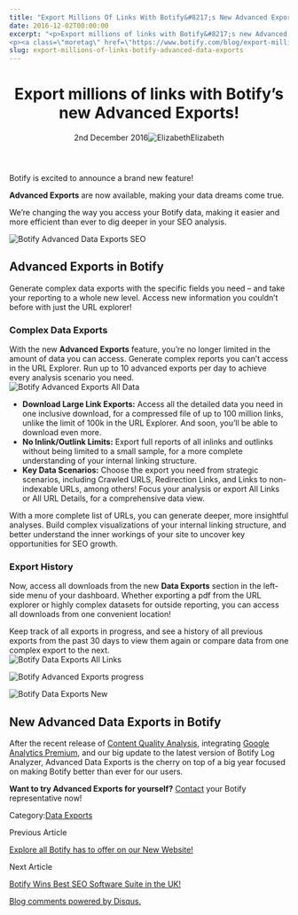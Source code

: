 ```yaml
---
title: "Export Millions Of Links With Botify&#8217;s New Advanced Exports!"
date: 2016-12-02T00:00:00
excerpt: "<p>Export millions of links with Botify&#8217;s new Advanced Exports! 2nd December 2016Elizabeth Botify is excited to announce a brand new feature! Advanced Exports are now available, making your data dreams come true. We&#8217;re changing the way you access your Botify data, making it easier and more efficient than ever to dig deeper in your SEO&hellip; </p>
<p><a class=\"moretag\" href=\"https://www.botify.com/blog/export-millions-of-links-botify-advanced-data-exports\">Read the full article</a></p>"
slug: export-millions-of-links-botify-advanced-data-exports
---
```


<header class="text-center">
<h1 class="font-internacional font-regular normal text-header-one leading-header-one text-typography-accent-2">Export millions of links with Botify&#8217;s new Advanced Exports!</h1>
<div class="flex items-center justify-center my-3"><span class="mr-1 font-internacional font-regular normal text-base leading-none text-typography-primary-lighter">2nd December 2016</span><img decoding="async" class="rounded-full w-10 h-10" src="//images.ctfassets.net/tp56mevc46jo/7J44jdDBuwiI2UCwMAKMsu/0f8c5d315932c0144258765c275cfa14/CV5A9804_sq.jpg" alt="Elizabeth" /><span class="ml-1 font-internacional font-regular normal text-base leading-none text-typography-primary">Elizabeth</span></div>
</header>
<p>Botify is excited to announce a brand new feature!</p>
<p><strong>Advanced Exports</strong> are now available, making your data dreams come true.</p>
<p>We&#8217;re changing the way you access your Botify data, making it easier and more efficient than ever to dig deeper in your SEO analysis.</p>
<p><img decoding="async" src="//images.contentful.com/x3pujrb0lw7o/31wRLkLvbi6skoagoqKqSE/716ecd9d71bd41792ec636f5415b7721/Botify_Advanced_Data_Exports_SEO.png" alt="Botify Advanced Data Exports SEO" /></p>
<h2 id="advanced-exports-in-botify">Advanced Exports in Botify</h2>
<p>Generate complex data exports with the specific fields you need &#8211; and take your reporting to a whole new level. Access new information you couldn&#8217;t before with just the URL explorer!</p>
<h3 id="complex-data-exports">Complex Data Exports</h3>
<p>With the new <strong>Advanced Exports</strong> feature, you&#8217;re no longer limited in the amount of data you can access. Generate complex reports you can&#8217;t access in the URL Explorer. Run up to 10 advanced exports per day to achieve every analysis scenario you need.<br />
<img decoding="async" src="//images.contentful.com/x3pujrb0lw7o/6D8fY6wVnG48Ei680k0yoU/364a6c6e03e8ff3b3f115fb07758a38a/Botify_Advanced_Exports_All_Data.PNG" alt="Botify Advanced Exports All Data" /></p>
<ul>
<li><b>Download Large Link Exports:</b> Access all the detailed data you need in one inclusive download, for a compressed file of up to 100 million links, unlike the limit of 100k in the URL Explorer. And soon, you&#8217;ll be able to download even more.</li>
<li><b>No Inlink/Outlink Limits:</b> Export full reports of all inlinks and outlinks without being limited to a small sample, for a more complete understanding of your internal linking structure.</li>
<li><b>Key Data Scenarios:</b> Choose the export you need from strategic scenarios, including Crawled URLS, Redirection Links, and Links to non-indexable URLs, among others! Focus your analysis or export All Links or All URL Details, for a comprehensive data view.</li>
</ul>
<p>With a more complete list of URLs, you can generate deeper, more insightful analyses. Build complex visualizations of your internal linking structure, and better understand the inner workings of your site to uncover key opportunities for SEO growth.</p>
<h3 id="export-history">Export History</h3>
<p>Now, access all downloads from the new <strong>Data Exports</strong> section in the left-side menu of your dashboard. Whether exporting a pdf from the URL explorer or highly complex datasets for outside reporting, you can access all downloads from one convenient location!</p>
<p>Keep track of all exports in progress, and see a history of all previous exports from the past 30 days to view them again or compare data from one complex export to the next.<br />
<img decoding="async" src="//images.contentful.com/x3pujrb0lw7o/6wHkg4H5ok6EO4WAQyAagU/b96b2ba6014862cc85baa770012b5673/Botify_Data_Exports_All_Links.PNG" alt="Botify Data Exports All Links" /></p>
<p><img decoding="async" src="//images.contentful.com/x3pujrb0lw7o/3OcHHr417OIsqGOMOw8UiQ/32609ff6c18ae087abcd077afbaa6042/Botify_Advanced_Exports_progress.png" alt="Botify Advanced Exports progress" /></p>
<p><img decoding="async" src="//images.contentful.com/x3pujrb0lw7o/5PsEJajRm0oyiG48AGAmOs/f5d730576e7df96482dd1daf68528c7d/Botify_Data_Exports_New.PNG" alt="Botify Data Exports New" /></p>
<h2 id="new-advanced-data-exports-in-botify">New Advanced Data Exports in Botify</h2>
<p>After the recent release of <a href="https://www.botify.com/blog/content-quality-analysis-SEO-how">Content Quality Analysis</a>, integrating <a href="https://www.botify.com/blog/whats-new-botify-recent-updates">Google Analytics Premium</a>, and our big update to the latest version of Botify Log Analyzer, Advanced Data Exports is the cherry on top of a big year focused on making Botify better than ever for our users.</p>
<p><strong>Want to try Advanced Exports for yourself?</strong> <a href="https://www.botify.com/contact/">Contact</a> your Botify representative now!</p>
<div class="tags leading-big border-t border-b border-brand-quaternary-lighter mt-4"><span class="mr-1 font-roboto font-regular normal text-base leading-none">Category:</span><a class="uppercase text-typography-accent-1" href="/botify-data-station">Data Exports</a></div>
<footer class="flex justify-center my-5 mx-5">
<div class="mr-1 w-1/2 text-right">
<p><span class="font-internacional font-regular normal text-base leading-none text-typography-primary">Previous Article</span></p>
<p><a class="inline-block mt-2" href="/blog/explore-all-botify-new-website"><span class="font-roboto font-regular normal text-base leading-none text-typography-accent-4">Explore all Botify has to offer on our New Website!</span></a></p>
</div>
<div class="ml-1 w-1/2">
<p><span class="font-internacional font-regular normal text-base leading-none text-typography-primary">Next Article</span></p>
<p><a class="inline-block mt-2" href="/blog/botify-wins-best-seo-software-suite-uk"><span class="font-roboto font-regular normal text-base leading-none text-typography-accent-4">Botify Wins Best SEO Software Suite in the UK!</span></a></p>
</div>
</footer>
<div title="Export millions of links with Botify's new Advanced Exports!">
<div id="disqus_thread_old"></div>
<p><a class="dsq-brlink" href="http://disqus.com">Blog comments powered by <span class="logo-disqus">Disqus</span>.</a></p>
</div>
